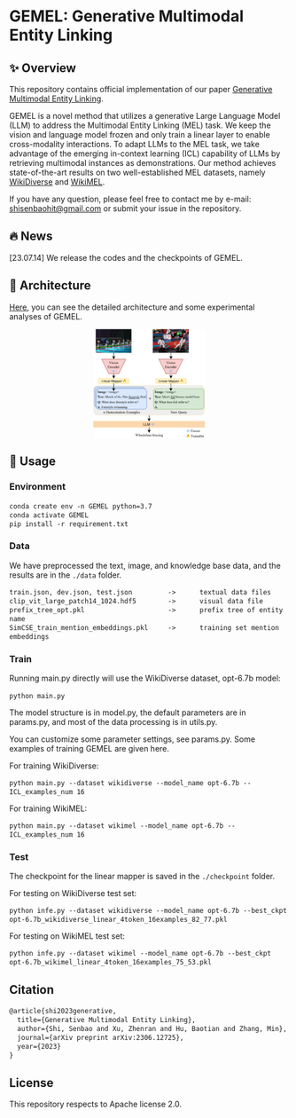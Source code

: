 # GEMEL: Generative Multimodal Entity Linking

## :sparkles: Overview

This repository contains official implementation of our paper [Generative Multimodal Entity Linking](https://arxiv.org/abs/2306.12725).

GEMEL is a novel method that utilizes a generative Large Language Model (LLM) to address the Multimodal Entity Linking (MEL) task. We keep the vision and language model
frozen and only train a linear layer to enable cross-modality interactions. To adapt LLMs to the MEL task, we take advantage of the
emerging in-context learning (ICL) capability of LLMs by retrieving multimodal instances as demonstrations. Our method achieves state-of-the-art results on two well-established
MEL datasets, namely [WikiDiverse](https://arxiv.org/abs/2204.06347) and [WikiMEL](https://dl.acm.org/doi/abs/10.1145/3477495.3531867).

If you have any question, please feel free to contact me by e-mail: shisenbaohit@gmail.com or submit your issue in the repository.

## :fire: News

[23.07.14] We release the codes and the checkpoints of GEMEL.

## :rocket: Architecture

[Here](https://arxiv.org/abs/2306.12725), you can see the detailed architecture and some experimental analyses of GEMEL.

<p align="center" width="40%"><img src="images/Architecture.png" alt="GEMEL" style="width: 40%;  display: block; margin: auto;"></p>


## :rocket: Usage
    
### Environment

```
conda create env -n GEMEL python=3.7
conda activate GEMEL
pip install -r requirement.txt
```

### Data
We have preprocessed the text, image, and knowledge base data, and the results are in the `./data` folder.
```
train.json, dev.json, test.json         ->      textual data files
clip_vit_large_patch14_1024.hdf5        ->      visual data file
prefix_tree_opt.pkl                     ->      prefix tree of entity name
SimCSE_train_mention_embeddings.pkl     ->      training set mention embeddings
```

### Train
Running main.py directly will use the WikiDiverse dataset, opt-6.7b model:

`python main.py`

The model structure is in model.py, the default parameters are in params.py, and most of the data processing is in utils.py.

You can customize some parameter settings, see params.py. Some examples of training GEMEL are given here.

For training WikiDiverse:
```
python main.py --dataset wikidiverse --model_name opt-6.7b --ICL_examples_num 16
```

For training WikiMEL:
```
python main.py --dataset wikimel --model_name opt-6.7b --ICL_examples_num 16
```

### Test
The checkpoint for the linear mapper is saved in the `./checkpoint` folder.

For testing on WikiDiverse test set:
```
python infe.py --dataset wikidiverse --model_name opt-6.7b --best_ckpt opt-6.7b_wikidiverse_linear_4token_16examples_82_77.pkl
```

For testing on WikiMEL test set:
```
python infe.py --dataset wikimel --model_name opt-6.7b --best_ckpt opt-6.7b_wikimel_linear_4token_16examples_75_53.pkl
```


## Citation
```
@article{shi2023generative,
  title={Generative Multimodal Entity Linking},
  author={Shi, Senbao and Xu, Zhenran and Hu, Baotian and Zhang, Min},
  journal={arXiv preprint arXiv:2306.12725},
  year={2023}
}
```
## License
This repository respects to Apache license 2.0.



